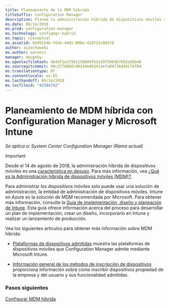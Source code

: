 ```yaml
---
title: Planeamiento de la MDM híbrida
titleSuffix: Configuration Manager
description: Planee la administración híbrida de dispositivos móviles con Configuration Manager y Microsoft Intune.
ms.date: 08/14/2018
ms.prod: configuration-manager
ms.technology: configmgr-hybrid
ms.topic: conceptual
ms.assetid: bb95154b-f63e-4491-896e-41d732c802f8
author: aczechowski
ms.author: aaroncz
manager: dougeby
ms.openlocfilehash: 4b43f1e37301159b09fb3a2975904b7092a92b48
ms.sourcegitcommit: 98c3f7848dc9014de05541aefa09f36d49174784
ms.translationtype: HT
ms.contentlocale: es-ES
ms.lasthandoff: 08/14/2018
ms.locfileid: "42584742"
---
```

# <a name="plan-for-hybrid-mdm-with-configuration-manager-and-microsoft-intune"></a>Planeamiento de MDM híbrida con Configuration Manager y Microsoft Intune

*Se aplica a: System Center Configuration Manager (Rama actual)*


> [!Important]  
> Desde el 14 de agosto de 2018, la administración híbrida de dispositivos móviles es una [característica en desuso](/sccm/core/plan-design/changes/deprecated/removed-and-deprecated-cmfeatures). Para más información, vea [¿Qué es la Administración híbrida de dispositivos móviles (MDM)?](/sccm/mdm/understand/hybrid-mobile-device-management). <!--Intune feature 2683117-->  


Para administrar los dispositivos móviles solo puede usar una solución de administración, la entidad de administración de dispositivos móviles. Intune en Azure es la solución de MDM recomendada por Microsoft. Para obtener más información, consulte la [Guía de implementación, diseño y planeación de Intune](https://docs.microsoft.com/intune/plan-design/introduction). Esta guía ofrece información acerca del proceso para desarrollar un plan de implementación, crear un diseño, incorporarlo en Intune y realizar un lanzamiento de producción.

Vea los siguientes artículos para obtener más información sobre MDM híbrida:
- [Plataformas de dispositivos admitidas](supported-device-platforms-for-hybrid.md) muestra las plataformas de dispositivos móviles que Configuration Manager admite mediante Microsoft Intune.

- [Información general de los métodos de inscripción de dispositivos](device-enrollment-methods.md) proporciona información sobre cómo inscribir dispositivos propiedad de la empresa y del usuario y sus funcionalidad admitidas.


### <a name="next-steps"></a>Pasos siguientes

 [Configurar MDM híbrida](../deploy-use/setup-hybrid-mdm.md)
